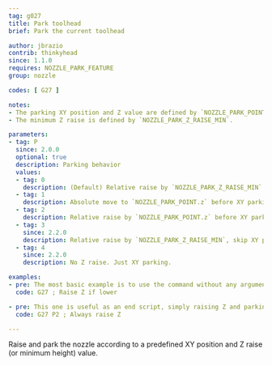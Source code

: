 ```yaml
---
tag: g027
title: Park toolhead
brief: Park the current toolhead

author: jbrazio
contrib: thinkyhead
since: 1.1.0
requires: NOZZLE_PARK_FEATURE
group: nozzle

codes: [ G27 ]

notes:
- The parking XY position and Z value are defined by `NOZZLE_PARK_POINT`.
- The minimum Z raise is defined by `NOZZLE_PARK_Z_RAISE_MIN`.

parameters:
- tag: P
  since: 2.0.0
  optional: true
  description: Parking behavior
  values:
  - tag: 0
    description: (Default) Relative raise by `NOZZLE_PARK_Z_RAISE_MIN` before XY parking. In this case `NOZZLE_PARK_POINT.z` is used as the _minimum_ Z park position.
  - tag: 1
    description: Absolute move to `NOZZLE_PARK_POINT.z` before XY parking. _This may move the nozzle down, so use with caution!_
  - tag: 2
    description: Relative raise by `NOZZLE_PARK_POINT.z` before XY parking.
  - tag: 3
    since: 2.2.0
    description: Relative raise by `NOZZLE_PARK_Z_RAISE_MIN`, skip XY parking.
  - tag: 4
    since: 2.2.0
    description: No Z raise. Just XY parking.

examples:
- pre: The most basic example is to use the command without any arguments, which raises Z by the default distance and moves to the parking position.
  code: G27 ; Raise Z if lower

- pre: This one is useful as an end script, simply raising Z and parking.
  code: G27 P2 ; Always raise Z

---
```


Raise and park the nozzle according to a predefined XY position and Z raise (or minimum height) value.
